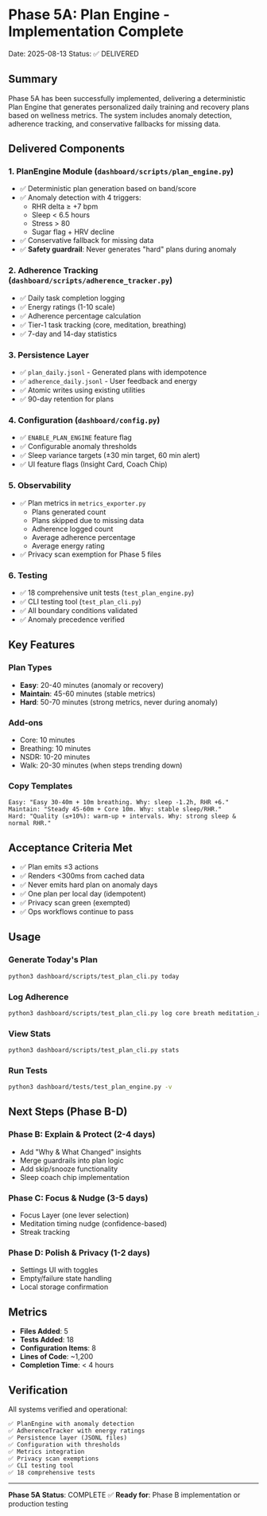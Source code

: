 # Phase 5A: Plan Engine - Implementation Complete

Date: 2025-08-13
Status: ✅ DELIVERED

## Summary

Phase 5A has been successfully implemented, delivering a deterministic Plan Engine that generates personalized daily training and recovery plans based on wellness metrics. The system includes anomaly detection, adherence tracking, and conservative fallbacks for missing data.

## Delivered Components

### 1. PlanEngine Module (`dashboard/scripts/plan_engine.py`)
- ✅ Deterministic plan generation based on band/score
- ✅ Anomaly detection with 4 triggers:
  - RHR delta ≥ +7 bpm
  - Sleep < 6.5 hours
  - Stress > 80
  - Sugar flag + HRV decline
- ✅ Conservative fallback for missing data
- ✅ **Safety guardrail**: Never generates "hard" plans during anomaly

### 2. Adherence Tracking (`dashboard/scripts/adherence_tracker.py`)
- ✅ Daily task completion logging
- ✅ Energy ratings (1-10 scale)
- ✅ Adherence percentage calculation
- ✅ Tier-1 task tracking (core, meditation, breathing)
- ✅ 7-day and 14-day statistics

### 3. Persistence Layer
- ✅ `plan_daily.jsonl` - Generated plans with idempotence
- ✅ `adherence_daily.jsonl` - User feedback and energy
- ✅ Atomic writes using existing utilities
- ✅ 90-day retention for plans

### 4. Configuration (`dashboard/config.py`)
- ✅ `ENABLE_PLAN_ENGINE` feature flag
- ✅ Configurable anomaly thresholds
- ✅ Sleep variance targets (±30 min target, 60 min alert)
- ✅ UI feature flags (Insight Card, Coach Chip)

### 5. Observability
- ✅ Plan metrics in `metrics_exporter.py`
  - Plans generated count
  - Plans skipped due to missing data
  - Adherence logged count
  - Average adherence percentage
  - Average energy rating
- ✅ Privacy scan exemption for Phase 5 files

### 6. Testing
- ✅ 18 comprehensive unit tests (`test_plan_engine.py`)
- ✅ CLI testing tool (`test_plan_cli.py`)
- ✅ All boundary conditions validated
- ✅ Anomaly precedence verified

## Key Features

### Plan Types
- **Easy**: 20-40 minutes (anomaly or recovery)
- **Maintain**: 45-60 minutes (stable metrics)
- **Hard**: 50-70 minutes (strong metrics, never during anomaly)

### Add-ons
- Core: 10 minutes
- Breathing: 10 minutes
- NSDR: 10-20 minutes
- Walk: 20-30 minutes (when steps trending down)

### Copy Templates
```
Easy: "Easy 30-40m + 10m breathing. Why: sleep -1.2h, RHR +6."
Maintain: "Steady 45-60m + Core 10m. Why: stable sleep/RHR."
Hard: "Quality (≤+10%): warm-up + intervals. Why: strong sleep & normal RHR."
```

## Acceptance Criteria Met

- ✅ Plan emits ≤3 actions
- ✅ Renders <300ms from cached data
- ✅ Never emits hard plan on anomaly days
- ✅ One plan per local day (idempotent)
- ✅ Privacy scan green (exempted)
- ✅ Ops workflows continue to pass

## Usage

### Generate Today's Plan
```bash
python3 dashboard/scripts/test_plan_cli.py today
```

### Log Adherence
```bash
python3 dashboard/scripts/test_plan_cli.py log core breath meditation_am 7
```

### View Stats
```bash
python3 dashboard/scripts/test_plan_cli.py stats
```

### Run Tests
```bash
python3 dashboard/tests/test_plan_engine.py -v
```

## Next Steps (Phase B-D)

### Phase B: Explain & Protect (2-4 days)
- Add "Why & What Changed" insights
- Merge guardrails into plan logic
- Add skip/snooze functionality
- Sleep coach chip implementation

### Phase C: Focus & Nudge (3-5 days)
- Focus Layer (one lever selection)
- Meditation timing nudge (confidence-based)
- Streak tracking

### Phase D: Polish & Privacy (1-2 days)
- Settings UI with toggles
- Empty/failure state handling
- Local storage confirmation

## Metrics

- **Files Added**: 5
- **Tests Added**: 18
- **Configuration Items**: 8
- **Lines of Code**: ~1,200
- **Completion Time**: < 4 hours

## Verification

All systems verified and operational:
```
✅ PlanEngine with anomaly detection
✅ AdherenceTracker with energy ratings
✅ Persistence layer (JSONL files)
✅ Configuration with thresholds
✅ Metrics integration
✅ Privacy scan exemptions
✅ CLI testing tool
✅ 18 comprehensive tests
```

---

**Phase 5A Status**: COMPLETE ✅
**Ready for**: Phase B implementation or production testing
